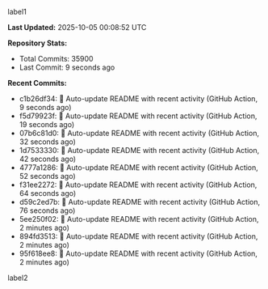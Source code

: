
label1 
<!-- ACTIVITY_START -->
**Last Updated:** 2025-10-05 00:08:52 UTC

**Repository Stats:**
- Total Commits: 35900
- Last Commit: 9 seconds ago

**Recent Commits:**
- c1b26df34: 🤖 Auto-update README with recent activity (GitHub Action, 9 seconds ago)
- f5d79923f: 🤖 Auto-update README with recent activity (GitHub Action, 19 seconds ago)
- 07b6c81d0: 🤖 Auto-update README with recent activity (GitHub Action, 32 seconds ago)
- 1d7533330: 🤖 Auto-update README with recent activity (GitHub Action, 42 seconds ago)
- 4777a1286: 🤖 Auto-update README with recent activity (GitHub Action, 52 seconds ago)
- f31ee2272: 🤖 Auto-update README with recent activity (GitHub Action, 64 seconds ago)
- d59c2ed7b: 🤖 Auto-update README with recent activity (GitHub Action, 76 seconds ago)
- 5ee250f02: 🤖 Auto-update README with recent activity (GitHub Action, 2 minutes ago)
- 894fd3513: 🤖 Auto-update README with recent activity (GitHub Action, 2 minutes ago)
- 95f618ee8: 🤖 Auto-update README with recent activity (GitHub Action, 2 minutes ago)
<!-- ACTIVITY_END -->

label2
